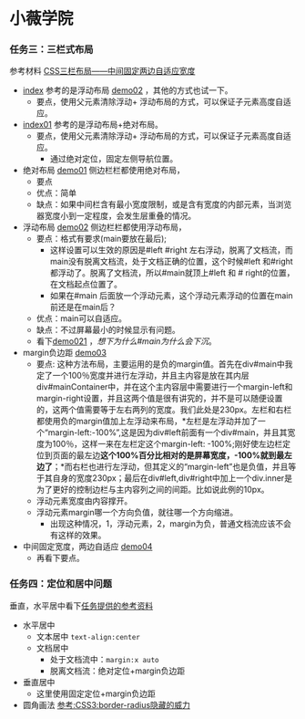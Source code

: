 # 小薇学院
### 任务三：三栏式布局
参考材料 [CSS三栏布局——中间固定两边自适应宽度](http://www.w3cplus.com/blog/104.html)
* [index](./demo03/index.html) 参考的是浮动布局 [demo02](./demo03/demo02.html) ，其他的方式也试一下。
  * 要点，使用父元素清除浮动+ 浮动布局的方式，可以保证子元素高度自适应。
* [index01](./demo03/index01.html) 参考的是浮动布局+绝对布局。
  * 要点，使用父元素清除浮动+ 浮动布局的方式，可以保证子元素高度自适应。
    * 通过绝对定位，固定左侧导航位置。
* 绝对布局 [demo01](./demo03/demo01.html) 侧边栏栏都使用绝对布局，
  * 要点
  * 优点：简单
  * 缺点：如果中间栏含有最小宽度限制，或是含有宽度的内部元素，当浏览器宽度小到一定程度，会发生层重叠的情况。
* 浮动布局 [demo02](./demo03/demo02.html) 侧边栏栏都使用浮动布局，
  * 要点：格式有要求(main要放在最后);
    * 这样设置可以生效的原因是#left #right 左右浮动，脱离了文档流，而main没有脱离文档流，处于文档正确的位置，这个时候#left 和#right 都浮动了。脱离了文档流，所以#main就顶上#left 和 # right的位置，在文档起点位置了。
    * 如果在#main 后面放一个浮动元素，这个浮动元素浮动的位置在main前还是在main后？
  * 优点：main可以自适应。
  * 缺点：不过屏幕最小的时候显示有问题。
  * 看下[demo021](./demo03/demo021.html) ，*想下为什么#main为什么会下沉*。
* margin负边距 [demo03](./demo03/demo03.html) 
  * 要点: 这种方法布局，主要运用的是负的margin值。首先在div#main中我定了一个100％宽度并进行左浮动，并且主内容是放在其内层div#mainContainer中，并在这个主内容层中需要进行一个margin-left和margin-right设置，并且这两个值是很有讲究的，并不是可以随便设置的，这两个值需要等于左右两列的宽度。我们此处是230px。左栏和右栏都使用负的margin值加上左浮动来布局，*左栏是左浮动并加了一个“margin-left:-100%”,这是因为div#left前面有一个div#main，并且其宽度为100％，这样一来在左栏定这个margin-left: -100%;刚好使左边栏定位到页面的最左边**这个100%百分比相对的是屏幕宽度，-100%就到最左边了**；*而右栏也进行左浮动，但其定义的“margin-left”也是负值，并且等于其自身的宽度230px；最后在div#left,div#right中加上一个div.inner是为了更好的控制边栏与主内容列之间的间距。比如说此例的10px。
  *  浮动元素宽度由内容撑开。
  * 浮动元素margin哪一个方向负值，就往哪一个方向缩进。
    * 出现这种情况，1，浮动元素，2，margin为负，普通文档流应该不会有这样的效果。
* 中间固定宽度，两边自适应 [demo04](./demo03/demo04.html)
  * 再看下要点。 
### 任务四：定位和居中问题
垂直，水平居中看下[任务提供的参考资料](http://ife.baidu.com/course/detail/id/95)
* 水平居中
  * 文本居中 `text-align:center`
  * 文档居中 
    * 处于文档流中：`margin:x auto`
    * 脱离文档流：绝对定位+margin负边距
* 垂直居中
  *  这里使用固定定位+margin负边距
* 圆角画法
  [参考:CSS3:border-radius隐藏的威力](http://www.xincss.com/?p=221)


